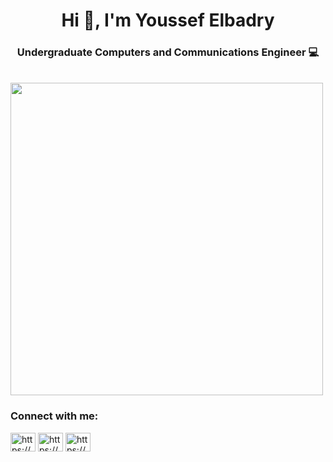 <h1 align="center">Hi 👋, I'm Youssef Elbadry</h1>
<h3 align="center">Undergraduate Computers and Communications Engineer 💻 </h3>


<br>
<div align="Centre">
<img src="https://media.tenor.com/ow94qLGI8WsAAAAC/ai.gif" width="500px" />



<h3 align="left">Connect with me:</h3>
<p align="left">
<a href="https://www.linkedin.com/in/youssef-elbadry-bb819325a/" target="blank"><img align="center" src="https://raw.githubusercontent.com/rahuldkjain/github-profile-readme-generator/master/src/images/icons/Social/linked-in-alt.svg" alt="https://www.linkedin.com/in/youssef-elbadry-bb819325a/" height="30" width="40" /></a>
<a href="https://www.kaggle.com/youssefelbadry10" target="blank"><img align="center" src="https://raw.githubusercontent.com/rahuldkjain/github-profile-readme-generator/master/src/images/icons/Social/kaggle.svg" alt="https://www.kaggle.com/youssefelbadry10" height="30" width="40" /></a>
<a href="https://www.facebook.com/youssef.elbadry.940" target="blank"><img align="center" src="https://raw.githubusercontent.com/rahuldkjain/github-profile-readme-generator/master/src/images/icons/Social/facebook.svg" alt="https://www.facebook.com/youssef.elbadry.940" height="30" width="40" /></a>
</p>



